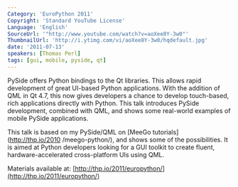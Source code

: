 ```yaml
---
Category: 'EuroPython 2011'
Copyright: 'Standard YouTube License'
Language: 'English'
SourceUrl: '"http://www.youtube.com/watch?v=aoXee8Y-3w0"'
ThumbnailUrl: 'http://i.ytimg.com/vi/aoXee8Y-3w0/hqdefault.jpg'
date: '2011-07-13'
speakers: [Thomas Perl]
tags: [gui, mobile, pyside, qt]
---
```

PySide offers Python bindings to the Qt libraries. This allows rapid
development of great UI-based Python applications. With the addition of QML in
Qt 4.7, this now gives developers a chance to develop touch-based, rich
applications directly with Python. This talk introduces PySide development,
combined with QML, and shows some real-world examples of mobile PySide
applications.

This talk is based on my PySide/QML on [MeeGo tutorials](http://thp.io/2010
/meego-python/), and shows some of the possibilities. It is aimed at Python
developers looking for a GUI toolkit to create fluent, hardware-accelerated
cross-platform UIs using QML.

Materials available at:
[http://thp.io/2011/europython/](http://thp.io/2011/europython/)


